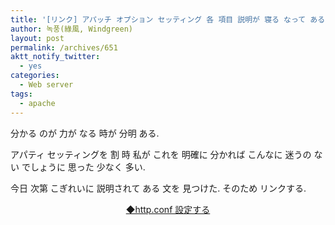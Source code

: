 ```yaml
---
title: '[リンク] アパッチ オプション セッティング 各 項目 説明が 寝る なって ある 文'
author: 녹풍(綠風, Windgreen)
layout: post
permalink: /archives/651
aktt_notify_twitter:
  - yes
categories:
  - Web server
tags:
  - apache
---
```

分かる のが 力が なる 時が 分明 ある.

アパティ セッティングを 割 時 私が これを 明確に 分かれば こんなに 迷うの ない でしょうに 思った 少なく 多い.

今日 次第 こぎれいに 説明されて ある 文を 見つけた. そのため リンクする.

<p style="text-align: center;">
  <a target="_top" href="http://blog.daum.net/365bell/3">◆http.conf 設定する</a>
</p>